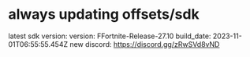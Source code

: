 # always updating offsets/sdk
latest sdk version:
version: FFortnite-Release-27.10
build_date: 2023-11-01T06:55:55.454Z
new discord:
https://discord.gg/zRwSVd8vND
